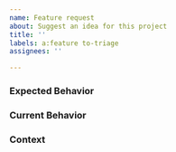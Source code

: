 ```yaml
---
name: Feature request
about: Suggest an idea for this project
title: ''
labels: a:feature to-triage
assignees: ''

---
```


<!--- 
Please follow the instructions below. 
We receive dozens of issues every week, so to stay productive, we will close issues that don't provide enough information. 

Please open Android-related issues on the Android Issue Tracker at https://source.android.com/source/report-bugs
Please open Gradle Native-related issues at https://github.com/gradle/gradle-native/issues
-->

<!--- Provide a brief summary of the issue in the title above -->

### Expected Behavior
<!--- Tell us how it should work -->

### Current Behavior
<!--- Explain the difference from current behavior -->

### Context
<!--- How has this issue affected you? What are you trying to accomplish? What other alternatives have you considered? -->
<!--- Providing context helps us come up with a solution that is most useful in the real world -->
